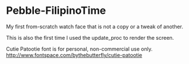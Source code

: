 Pebble-FilipinoTime
===================

My first from-scratch watch face that is not a copy or a tweak of another.

This is also the first time I used the update_proc to render the screen.

Cutie Patootie font is for personal, non-commercial use only.
http://www.fontspace.com/bythebutterfly/cutie-patootie
